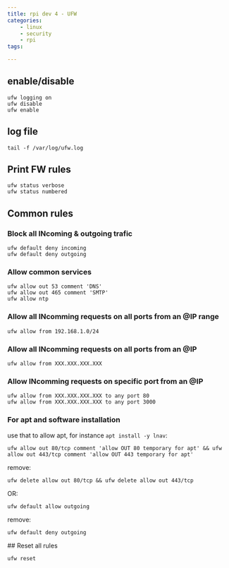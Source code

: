 ```yaml
---
title: rpi dev 4 - UFW
categories:
    - linux
    - security
    - rpi
tags:

---
```

## enable/disable

    ufw logging on
    ufw disable
    ufw enable

## log file

    tail -f /var/log/ufw.log

## Print FW rules

    ufw status verbose
    ufw status numbered

## Common rules

### Block all INcoming & outgoing trafic

    ufw default deny incoming
    ufw default deny outgoing

### Allow common services

    ufw allow out 53 comment 'DNS'
    ufw allow out 465 comment 'SMTP'
    ufw allow ntp

### Allow all INcomming requests on all ports from an @IP range

    ufw allow from 192.168.1.0/24

### Allow all INcomming requests on all ports from an @IP

    ufw allow from XXX.XXX.XXX.XXX

### Allow INcomming requests on specific port from an @IP

    ufw allow from XXX.XXX.XXX.XXX to any port 80
    ufw allow from XXX.XXX.XXX.XXX to any port 3000

### For apt and software installation

use that to allow apt, for instance `apt install -y lnav`: 

    ufw allow out 80/tcp comment 'allow OUT 80 temporary for apt' && ufw allow out 443/tcp comment 'allow OUT 443 temporary for apt'

remove:

    ufw delete allow out 80/tcp && ufw delete allow out 443/tcp
    
OR: 

    ufw default allow outgoing
    
remove:

    ufw default deny outgoing
         
## Reset all rules

    ufw reset
